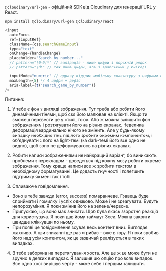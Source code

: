 `@cloudinary/url-gen` - офіційний SDK від Cloudinary для генерації URL у React.

```
npm install @cloudinary/url-gen @cloudinary/react
```

```js
<input
  autoFocus
  ref={inputRef}
  className={css.searchGameInput}
  type="text"
  onChange={handleChange}
  placeholder="Search by number..."
  // pattern="[0-9]*" // валідація - лише цифри і порожній рядок
  // pattern="\d*" // теж лише цифри, але з арабськими у юнікоді

  inputMode="numeric" // одразу відкриє мобільну клавіатуру з цифрами на моб. пристроях
  maxLength={5} // 4 цифри + дефіс
  aria-label={t("search_game_by_number")}
/>
```

Питання:

1. У тебе є фон у вигляді зображення. Тут треба або робити його динамічними тінями, щоб css його малював на клієнті. Якщо ти зможеш перевести це у стилі, то ок. Або ж можна залишити фон зображенням і розтягувати його на різних екранах. Невелика деформація кардинально нічого не змінить. Але у будь-якому випадку необхідно тінь під лого зробити окремим компонентом, і об'єднувати з лого на light-темі (на dark-темі його все одно не видно), щоб воно не деформувалось на різних екранах.

2. Робити написи зображеннями не найкращий варіант, бо виникають проблеми з перекладом - доведеться під кожну мову робити окреме зображення. Тому краще написи все ж зробити текстом в необхідному форматуванні. Це додасть гнучності і полегшить підтримку як мені так і тобі.

3. Спливаюче повідомлення.

- Воно в тебе завжди (error, success) помаранчеве. Гравець буде сприймати і помилку і успіх однаково. Може і не зреагувати. Будуть непорозуміння. Я поки змінив його на зелене/червоне.
- Припускаю, що воно має зникати. Щоб була якась зворотня реакція для користувача. Я поки дав йому таймаут 3сек. Можна закрити швидше клікнувши по ньому.
- При появі це повідомлення зсуває весь контент вниз. Виглядає жахливо. А при зниканні ще раз стрибає - вже в гору. Я поки зробив його над усім контентом, як це зазвичай реалізується в таких випадках.

4. В тебе заборона на перетягування хоста. Але це ж це може бути не зручно в деяких випадках. Я залишив цю опцію про всяк випадок. Все одно хост вирішує чергу - може себе і першим залишити.
